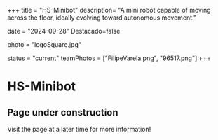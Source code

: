 +++
title = "HS-Minibot"
description= "A mini robot capable of moving across the floor, ideally evolving toward autonomous movement." 

date = "2024-09-28" 
Destacado=false 

photo = "logoSquare.jpg" 


status = "current"
teamPhotos = ["FilipeVarela.png", "96517.png"] 
+++

# HS-Minibot

## Page under construction

Visit the page at a later time for more information!
